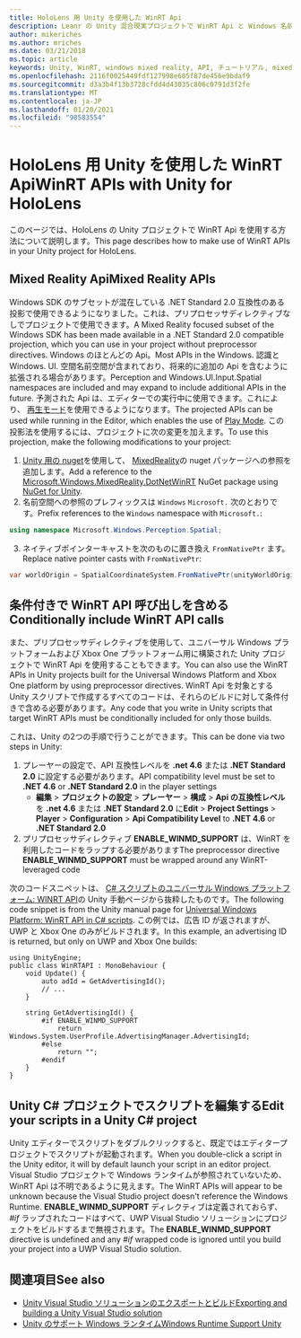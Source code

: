 ```yaml
---
title: HoloLens 用 Unity を使用した WinRT Api
description: Leanr の Unity 混合現実プロジェクトで WinRT Api と Windows 名前空間を使用する方法について説明します。
author: mikeriches
ms.author: mriches
ms.date: 03/21/2018
ms.topic: article
keywords: Unity, WinRT, windows mixed reality, API, チュートリアル, mixed reality ヘッドセット, windows mixed reality ヘッドセット, 仮想現実ヘッドセット, Mixed Reality Api
ms.openlocfilehash: 2116f0025449fdf127998e605f87de456e9bdaf9
ms.sourcegitcommit: d3a3b4f13b3728cfdd4d43035c806c0791d3f2fe
ms.translationtype: MT
ms.contentlocale: ja-JP
ms.lasthandoff: 01/20/2021
ms.locfileid: "98583554"
---
```

# <a name="winrt-apis-with-unity-for-hololens"></a><span data-ttu-id="19a01-104">HoloLens 用 Unity を使用した WinRT Api</span><span class="sxs-lookup"><span data-stu-id="19a01-104">WinRT APIs with Unity for HoloLens</span></span>

<span data-ttu-id="19a01-105">このページでは、HoloLens の Unity プロジェクトで WinRT Api を使用する方法について説明します。</span><span class="sxs-lookup"><span data-stu-id="19a01-105">This page describes how to make use of WinRT APIs in your Unity project for HoloLens.</span></span>

## <a name="mixed-reality-apis"></a><span data-ttu-id="19a01-106">Mixed Reality Api</span><span class="sxs-lookup"><span data-stu-id="19a01-106">Mixed Reality APIs</span></span>

<span data-ttu-id="19a01-107">Windows SDK のサブセットが混在している .NET Standard 2.0 互換性のある投影で使用できるようになりました。これは、プリプロセッサディレクティブなしでプロジェクトで使用できます。</span><span class="sxs-lookup"><span data-stu-id="19a01-107">A Mixed Reality focused subset of the Windows SDK has been made available in a .NET Standard 2.0 compatible projection, which you can use in your project without preprocessor directives.</span></span> <span data-ttu-id="19a01-108">Windows のほとんどの Api。</span><span class="sxs-lookup"><span data-stu-id="19a01-108">Most APIs in the Windows.</span></span> <span data-ttu-id="19a01-109">認識と Windows. UI. 空間名前空間が含まれており、将来的に追加の Api を含むように拡張される場合があります。</span><span class="sxs-lookup"><span data-stu-id="19a01-109">Perception and Windows.UI.Input.Spatial namespaces are included and may expand to include additional APIs in the future.</span></span> <span data-ttu-id="19a01-110">予測された Api は、エディターでの実行中に使用できます。これにより、 [再生モード](//windows/mixed-reality/unity-play-mode)を使用できるようになります。</span><span class="sxs-lookup"><span data-stu-id="19a01-110">The projected APIs can be used while running in the Editor, which enables the use of [Play Mode](//windows/mixed-reality/unity-play-mode).</span></span> <span data-ttu-id="19a01-111">この投影法を使用するには、プロジェクトに次の変更を加えます。</span><span class="sxs-lookup"><span data-stu-id="19a01-111">To use this projection, make the following modifications to your project:</span></span>

1) <span data-ttu-id="19a01-112">[Unity 用の nuget](https://github.com/GlitchEnzo/NuGetForUnity)を使用して、 [MixedReality](https://www.nuget.org/packages/Microsoft.Windows.MixedReality.DotNetWinRT)の nuget パッケージへの参照を追加します。</span><span class="sxs-lookup"><span data-stu-id="19a01-112">Add a reference to the [Microsoft.Windows.MixedReality.DotNetWinRT](https://www.nuget.org/packages/Microsoft.Windows.MixedReality.DotNetWinRT) NuGet package using [NuGet for Unity](https://github.com/GlitchEnzo/NuGetForUnity).</span></span>
2) <span data-ttu-id="19a01-113">名前空間への参照のプレフィックスは `Windows` `Microsoft.` 次のとおりです。</span><span class="sxs-lookup"><span data-stu-id="19a01-113">Prefix references to the `Windows` namespace with `Microsoft.`:</span></span>
```cs
using namespace Microsoft.Windows.Perception.Spatial;
```
3) <span data-ttu-id="19a01-114">ネイティブポインターキャストを次のものに置き換え `FromNativePtr` ます。</span><span class="sxs-lookup"><span data-stu-id="19a01-114">Replace native pointer casts with `FromNativePtr`:</span></span>
```cs
var worldOrigin = SpatialCoordinateSystem.FromNativePtr(unityWorldOriginPtr);
```

## <a name="conditionally-include-winrt-api-calls"></a><span data-ttu-id="19a01-115">条件付きで WinRT API 呼び出しを含める</span><span class="sxs-lookup"><span data-stu-id="19a01-115">Conditionally include WinRT API calls</span></span>

<span data-ttu-id="19a01-116">また、プリプロセッサディレクティブを使用して、ユニバーサル Windows プラットフォームおよび Xbox One プラットフォーム用に構築された Unity プロジェクトで WinRT Api を使用することもできます。</span><span class="sxs-lookup"><span data-stu-id="19a01-116">You can also use the WinRT APIs in Unity projects built for the Universal Windows Platform and Xbox One platform by using preprocessor directives.</span></span> <span data-ttu-id="19a01-117">WinRT Api を対象とする Unity スクリプトで作成するすべてのコードは、それらのビルドに対して条件付きで含める必要があります。</span><span class="sxs-lookup"><span data-stu-id="19a01-117">Any code that you write in Unity scripts that target WinRT APIs must be conditionally included for only those builds.</span></span> 

<span data-ttu-id="19a01-118">これは、Unity の2つの手順で行うことができます。</span><span class="sxs-lookup"><span data-stu-id="19a01-118">This can be done via two steps in Unity:</span></span>
1) <span data-ttu-id="19a01-119">プレーヤーの設定で、API 互換性レベルを **.net 4.6** または **.NET Standard 2.0** に設定する必要があります。</span><span class="sxs-lookup"><span data-stu-id="19a01-119">API compatibility level must be set to **.NET 4.6** or **.NET Standard 2.0** in the player settings</span></span>
    - <span data-ttu-id="19a01-120">**編集**  > **プロジェクトの設定**  > **プレーヤー**  > **構成**  > **Api の互換性レベル** を **.net 4.6** または **.NET Standard 2.0** に</span><span class="sxs-lookup"><span data-stu-id="19a01-120">**Edit** > **Project Settings** > **Player** > **Configuration** > **Api Compatibility Level** to **.NET 4.6** or **.NET Standard 2.0**</span></span>
2) <span data-ttu-id="19a01-121">プリプロセッサディレクティブ **ENABLE_WINMD_SUPPORT** は、WinRT を利用したコードをラップする必要があります</span><span class="sxs-lookup"><span data-stu-id="19a01-121">The preprocessor directive **ENABLE_WINMD_SUPPORT** must be wrapped around any WinRT-leveraged code</span></span>

<span data-ttu-id="19a01-122">次のコードスニペットは、 [C# スクリプトのユニバーサル Windows プラットフォーム: WINRT API](https://docs.unity3d.com/Manual/windowsstore-scripts.html)の Unity 手動ページから抜粋したものです。</span><span class="sxs-lookup"><span data-stu-id="19a01-122">The following code snippet is from the Unity manual page for [Universal Windows Platform: WinRT API in C# scripts](https://docs.unity3d.com/Manual/windowsstore-scripts.html).</span></span> <span data-ttu-id="19a01-123">この例では、広告 ID が返されますが、UWP と Xbox One のみがビルドされます。</span><span class="sxs-lookup"><span data-stu-id="19a01-123">In this example, an advertising ID is returned, but only on UWP and Xbox One builds:</span></span>

```
using UnityEngine;
public class WinRTAPI : MonoBehaviour {
    void Update() {
        auto adId = GetAdvertisingId();
        // ...
    }

    string GetAdvertisingId() {
        #if ENABLE_WINMD_SUPPORT
            return Windows.System.UserProfile.AdvertisingManager.AdvertisingId;
        #else
            return "";
        #endif
    }
}
```

## <a name="edit-your-scripts-in-a-unity-c-project"></a><span data-ttu-id="19a01-124">Unity C# プロジェクトでスクリプトを編集する</span><span class="sxs-lookup"><span data-stu-id="19a01-124">Edit your scripts in a Unity C# project</span></span>

<span data-ttu-id="19a01-125">Unity エディターでスクリプトをダブルクリックすると、既定ではエディタープロジェクトでスクリプトが起動されます。</span><span class="sxs-lookup"><span data-stu-id="19a01-125">When you double-click a script in the Unity editor, it will by default launch your script in an editor project.</span></span> <span data-ttu-id="19a01-126">Visual Studio プロジェクトで Windows ランタイムが参照されていないため、WinRT Api は不明であるように見えます。</span><span class="sxs-lookup"><span data-stu-id="19a01-126">The WinRT APIs will appear to be unknown because the Visual Studio project doesn't reference the Windows Runtime.</span></span> <span data-ttu-id="19a01-127">**ENABLE_WINMD_SUPPORT** ディレクティブは定義されておらず、 *#if* ラップされたコードはすべて、UWP Visual Studio ソリューションにプロジェクトをビルドするまで無視されます。</span><span class="sxs-lookup"><span data-stu-id="19a01-127">The **ENABLE_WINMD_SUPPORT** directive is undefined and any *#if* wrapped code is ignored until you build your project into a UWP Visual Studio solution.</span></span>

## <a name="see-also"></a><span data-ttu-id="19a01-128">関連項目</span><span class="sxs-lookup"><span data-stu-id="19a01-128">See also</span></span>
* [<span data-ttu-id="19a01-129">Unity Visual Studio ソリューションのエクスポートとビルド</span><span class="sxs-lookup"><span data-stu-id="19a01-129">Exporting and building a Unity Visual Studio solution</span></span>](exporting-and-building-a-unity-visual-studio-solution.md)
* [<span data-ttu-id="19a01-130">Unity のサポート Windows ランタイム</span><span class="sxs-lookup"><span data-stu-id="19a01-130">Windows Runtime Support Unity</span></span>](https://docs.unity3d.com/Manual/IL2CPP-WindowsRuntimeSupport.html)